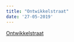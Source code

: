 ```yaml
---
title: "Ontwikkelstraat"
date: '27-05-2019'
---
```


[Ontwikkelstraat](../overige/technisch/dev-straat)
